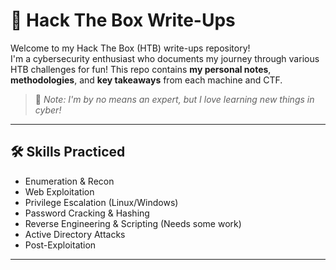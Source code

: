 # 🧠 Hack The Box Write-Ups

Welcome to my Hack The Box (HTB) write-ups repository!  
I'm a cybersecurity enthusiast who documents my journey through various HTB challenges for fun! This repo contains **my personal notes**, **methodologies**, and **key takeaways** from each machine and CTF.

> 📌 *Note: I'm by no means an expert, but I love learning new things in cyber!*

---

## 🛠️ Skills Practiced
- Enumeration & Recon
- Web Exploitation
- Privilege Escalation (Linux/Windows)
- Password Cracking & Hashing
- Reverse Engineering & Scripting (Needs some work)
- Active Directory Attacks
- Post-Exploitation

---

